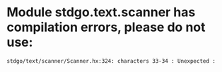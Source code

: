 # Module stdgo.text.scanner has compilation errors, please do not use:
```
stdgo/text/scanner/Scanner.hx:324: characters 33-34 : Unexpected :

```


